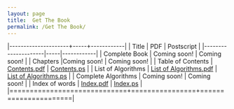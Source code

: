 ```yaml
---
layout: page
title:  Get The Book
permalink: /Get The Book/
---
```


|---------------------+-----+------------|
| Title               | PDF | Postscript |
|---------------------|-----|------------|
| Complete Book       |  Coming soon!   |      Coming soon!      |
| Chapters  |Coming soon!  |   Coming soon!         |
| Table of Contents   | [Contents.pdf]   |     [Contents.ps]       |
| List of Algorithms  | [List of Algorithms.pdf]    |   [List of Algorithms.ps]         |
| Complete Algorithms |  Coming soon!   |      Coming soon!      |
| Index of words              | [Index.pdf]    |   [Index.ps]         |
|=============================+================+======================|

[Contents.pdf]: https://drive.google.com/file/d/13yQ3mp7JI4zU1LOOSUHSrTo2zxHadsx6/view?usp=sharing
[Contents.ps]: https://drive.google.com/file/d/1UOLrHo7Ni3yGm2L7ocRMmE7mGLs09rKU/view?usp=sharing
[Index.pdf]: https://drive.google.com/file/d/1DRr3Q4UUKe_4FcMdt0cruwxTKqt0GCHs/view?usp=sharing
[Index.ps]: https://drive.google.com/file/d/1aVEmSsBm99iydWiLUNAIf6geqaDxelsu/view?usp=sharing
[List of Algorithms.pdf]: https://drive.google.com/file/d/1bw1dV6bPeHMTnmvvEDfS4NuOfsRTEAAC/view?usp=sharing
[List of Algorithms.ps]: https://drive.google.com/file/d/1pcQVW9kYrEXQbVrTsDq1ZOo5hC36UHMT/view?usp=sharing

